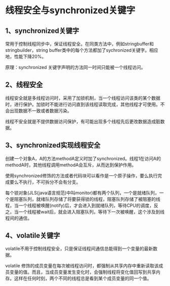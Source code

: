 # 线程安全与synchronized关键字

## 1、synchronized关键字

常用于控制线程同步中，保证线程安全。在同类方法中，例如stringbuffer和stringbuilder，string buffer类中的每个方法都加了sychronized关键字。相应地，性能下降20%。

原理：synchronized 关键字声明的方法同一时间只能被一个线程访问。



## 2、线程安全

线程安全就是多线程访问时，采用了加锁机制，当一个线程访问该类的某个数据时，进行保护。加锁时不能进行访问直到该线程读取完成，其他线程才可使用。不会出现数据不一致或者数据污染。

线程不安全就是不提供数据访问保护，有可能出现多个线程先后更改数据造成脏数据。



## 3、synchronized实现线程安全

创建一个对象A，A的方法methodA定义时加了synchronized。线程1在访问A的methodA时，其他线程调用methodA会互斥，从而达到保护作用。

使用synchronized修饰的方法或者代码块可以看作是一个原子操作，要么执行完成要么不执行，不可拆分不会有分支。

每个锁对象(JLS(java语言规范)中叫monitor)都有两个队列，一个是就绪队列，一个是阻塞队列，就绪队列存储了将要获得锁的线程，阻塞队列存储了被阻塞的线程，当一个线程被唤醒(notify)后，才会进入到就绪队列，等待CPU的调度，反之，当一个线程被wait后，就会进入阻塞队列，等待下一次被唤醒，这个涉及到线程间的通信。



## 4、volatile关键字

volatile不用于控制线程安全，只是保证线程间通信总能得到一个变量的最新数据。

volatile 修饰的成员变量在每次被线程访问时，都强制从共享内存中重新读取该成员变量的值。而且，当成员变量发生变化时，会强制线程将变化值回写到共享内存。这样在任何时刻，两个不同的线程总是看到某个成员变量的同一个值。